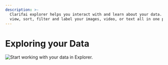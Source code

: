 ```yaml
---
description: >-
  Clarifai explorer helps you interact with and learn about your data. You can
  view, sort, filter and label your images, video, or text all in one place.
---
```


# Exploring your Data

![Start working with your data in Explorer.](../../.gitbook/assets/screen-shot-2020-05-18-at-4.09.46-pm.png)

